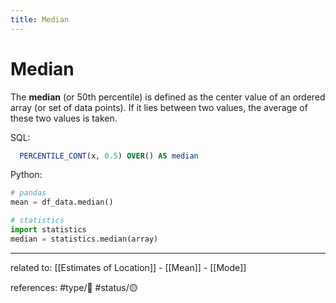 ```yaml
---
title: Median
---
```

# Median

The **median** (or 50th percentile) is defined as the center value of an ordered array (or set of data points). If it lies between two values, the average of these two values is taken.

SQL:
```sql
  PERCENTILE_CONT(x, 0.5) OVER() AS median
```
Python:
```python
# pandas
mean = df_data.median()

# statistics
import statistics
median = statistics.median(array)
```

---
related to: [[Estimates of Location]] - [[Mean]] - [[Mode]]

references:
#type/🌲
#status/🟡
